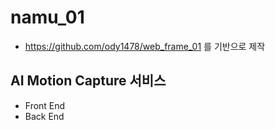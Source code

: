 # namu_01

- https://github.com/ody1478/web_frame_01 를 기반으로 제작

## AI Motion Capture 서비스

- Front End
- Back End
  
